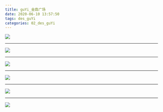 ```yaml
---
title: guYi_金鼎广场
date: 2020-06-10 13:57:50
tags: des_guYi
categories: 02_des_guYi
---
```



![](./jingDing_001.jpg)

<!--more-->

***

![](./jingDing_002.jpg)

***

![](./jingDing_003.jpg)

***

![](./jingDing_004.jpg)

***

![](./jingDing_005.jpg)

***

![](./jingDing_006.jpg)

